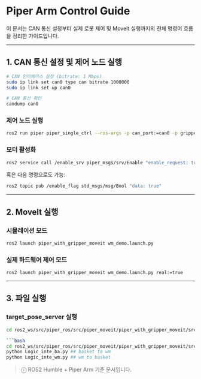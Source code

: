 # Piper Arm Control Guide

이 문서는 CAN 통신 설정부터 실제 로봇 제어 및 MoveIt 실행까지의 전체 명령어 흐름을 정리한 가이드입니다.

---

## 1. CAN 통신 설정 및 제어 노드 실행

```bash
# CAN 인터페이스 설정 (bitrate: 1 Mbps)
sudo ip link set can0 type can bitrate 1000000
sudo ip link set up can0

# CAN 통신 확인
candump can0
```

### 제어 노드 실행

```bash
ros2 run piper piper_single_ctrl --ros-args -p can_port:=can0 -p gripper_exist:=true -p gripper_val_mutiple:=2
```

### 모터 활성화

```bash
ros2 service call /enable_srv piper_msgs/srv/Enable "enable_request: true"
```

혹은 다음 명령으로도 가능:

```bash
ros2 topic pub /enable_flag std_msgs/msg/Bool "data: true"
```

---

## 2. MoveIt 실행

### 시뮬레이션 모드

```bash
ros2 launch piper_with_gripper_moveit wm_demo.launch.py
```

### 실제 하드웨어 제어 모드

```bash
ros2 launch piper_with_gripper_moveit wm_demo.launch.py real:=true
```

---

## 3. 파일 실행

### target_pose_server 실행

```bash
cd ros2_ws/src/piper_ros/src/piper_moveit/piper_with_gripper_moveit/src함

```bash
cd ros2_ws/src/piper_ros/src/piper_moveit/piper_with_gripper_moveit/src
python Logic_inte_ba.py ## basket to wm
python Logic_inte_wm.py ## wm to basket
```

> ⓘ ROS2 Humble + Piper Arm 기준 문서입니다.
